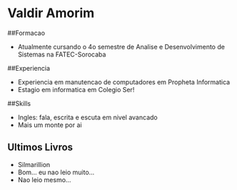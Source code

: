# Valdir Amorim
##Formacao
- Atualmente cursando o 4o semestre de Analise e Desenvolvimento de Sistemas na FATEC-Sorocaba

##Experiencia
- Experiencia em manutencao de computadores em Propheta Informatica
- Estagio em informatica em Colegio Ser!

##Skills
- Ingles: fala, escrita e escuta em nivel avancado
- Mais um monte por ai

## Ultimos Livros
- Silmarillion
- Bom... eu nao leio muito...
- Nao leio mesmo...